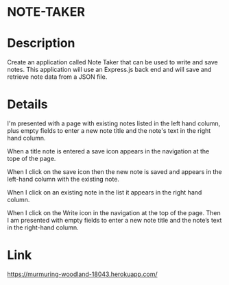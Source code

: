 # NOTE-TAKER

# Description 
Create an application called Note Taker that can be used to write and save notes. This application will use an Express.js back end and will save and retrieve note data from a JSON file.

# Details
I'm presented with a page with existing notes listed in the left hand column, plus empty fields to enter a new note title and the note's text in the right hand column.

When a title note is entered a save icon appears in the navigation at the tope of the page.

When I click on the save icon then the new note is saved and appears in the left-hand column with the existing note.

When I click on an existing note in the list it appears in the right hand column.

When I click on the Write icon in the navigation at the top of the page. Then I am presented with empty fields to enter a new note title and the note’s text in the right-hand column.

# Link
https://murmuring-woodland-18043.herokuapp.com/

